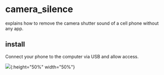 # camera_silence
explains how to remove the camera shutter sound of a cell phone without any app.

## install
Connect your phone to the computer via USB and allow access.

![](https://user-images.githubusercontent.com/53033449/88482149-7f8bc100-cf9a-11ea-8a1e-a878918991ac.jpg){:height="50%" width="50%"}
